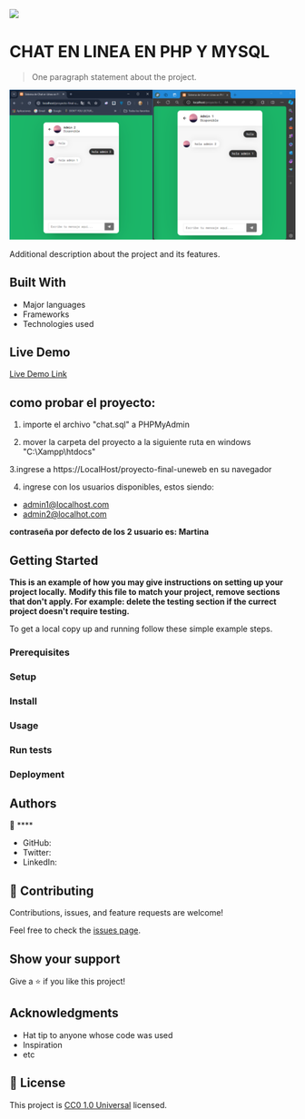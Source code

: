 ![](https://img.shields.io/badge/Uneweb-blue)

# CHAT EN LINEA EN PHP Y MYSQL

> One paragraph statement about the project.

![screenshot](./app_screenshot.png)

Additional description about the project and its features.

## Built With

- Major languages
- Frameworks
- Technologies used

## Live Demo

[Live Demo Link](https://chatenlineaconphpymysql.000webhostapp.com/index.php)

## como probar el proyecto:

1. importe el archivo "chat.sql" a PHPMyAdmin

2. mover la carpeta del proyecto a la siguiente ruta en windows "C:\Xampp\htdocs"
 
3.ingrese a https://LocalHost/proyecto-final-uneweb en su navegador

4. ingrese con los usuarios disponibles, estos siendo:

- admin1@localhost.com
- admin2@localhot.com

**contraseña por defecto de los 2 usuario es: Martina**



## Getting Started

**This is an example of how you may give instructions on setting up your project locally.**
**Modify this file to match your project, remove sections that don't apply. For example: delete the testing section if the currect project doesn't require testing.**


To get a local copy up and running follow these simple example steps.

### Prerequisites

### Setup

### Install

### Usage

### Run tests

### Deployment



## Authors

👤 ****

- GitHub: 
- Twitter: 
- LinkedIn: 

## 🤝 Contributing

Contributions, issues, and feature requests are welcome!

Feel free to check the [issues page](issues/).

## Show your support

Give a ⭐️ if you like this project!

## Acknowledgments

- Hat tip to anyone whose code was used
- Inspiration
- etc

## 📝 License

This project is [CC0 1.0 Universal](LICENSE) licensed.
